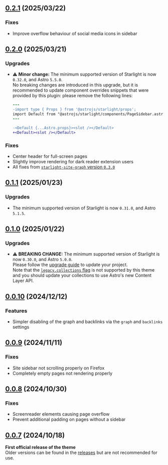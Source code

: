 ## [0.2.1](https://github.com/Fevol/starlight-theme-obsidian/releases/tag/0.2.1) (2025/03/22)
### Fixes
-   Improve overflow behaviour of social media icons in sidebar

## [0.2.0](https://github.com/Fevol/starlight-theme-obsidian/releases/tag/0.2.0) (2025/03/21)
### Upgrades
-   ⚠️ **Minor change:** The minimum supported version of Starlight is now `0.32.0`, and Astro `5.5.0`.<br>
    No breaking changes are introduced in this upgrade, but it is recommended to update component overrides
    snippets that were provided by this plugin: please remove the following lines:
    ```diff
    ---
    -import type { Props } from '@astrojs/starlight/props';
    import Default from "@astrojs/starlight/components/PageSidebar.astro";
    ---
    
    -<Default {...Astro.props}><slot /></Default>
    +<Default><slot /></Default>
    ```

### Fixes
-   Center header for full-screen pages
-   Slightly improve rendering for dark reader extension users
-   All fixes from [`starlight-site-graph` version `0.3.0`](https://github.com/Fevol/starlight-site-graph/releases/tag/0.3.0)

## [0.1.1](https://github.com/Fevol/starlight-theme-obsidian/releases/tag/0.1.1) (2025/01/23)
### Upgrades
-   The minimum supported version of Starlight is now `0.31.0`, and Astro `5.1.5`.


## [0.1.0](https://github.com/Fevol/starlight-theme-obsidian/releases/tag/0.1.0) (2025/01/22)
### Upgrades
-   ⚠️ **BREAKING CHANGE:** The minimum supported version of Starlight is now `0.30.0`, and Astro `5.0.0`. <br>
    Please follow the [upgrade guide](https://github.com/withastro/starlight/releases/tag/%40astrojs/starlight%400.30.0) to update your project. <br>
    Note that the [`legacy.collections` flag](https://docs.astro.build/en/reference/legacy-flags/#collections) is not supported by this theme and you should update your collections to use Astro's new Content Layer API.

## [0.0.10](https://github.com/Fevol/starlight-theme-obsidian/releases/tag/0.0.10) (2024/12/12)
### Features
- Simpler disabling of the graph and backlinks via the `graph` and `backlinks` settings

## [0.0.9](https://github.com/Fevol/starlight-theme-obsidian/releases/tag/0.0.9) (2024/11/11)
### Fixes
- Site sidebar not scrolling properly on Firefox
- Completely empty pages not rendering properly 

## [0.0.8](https://github.com/Fevol/starlight-theme-obsidian/releases/tag/0.0.8) (2024/10/30)
### Fixes
- Screenreader elements causing page overflow
- Prevent additional padding on pages without a sidebar


## [0.0.7](https://github.com/Fevol/starlight-theme-obsidian/releases/tag/0.0.7) (2024/10/18)

**First official release of the theme** <br/>
Older versions can be found in the [releases](https://github.com/Fevol/starlight-theme-obsidian/releases) but are not recommended for use.
